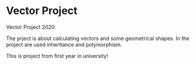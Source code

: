 # Vector Project
Vector Project 2020

The prject is about calculating vectors and some geometrical shapes.
In the project are used inheritance and polymorphism.

This is project from first year in university!
